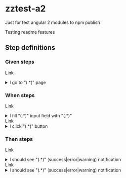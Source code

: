 # zztest-a2
Just for test angular 2 modules to npm publish

Testing readme features



## Step definitions

### Given steps
<a name="Step-comment">Link</a><details>
  <summary>I go to "(.*)" page</summary>
  <table style="width:100%">
    <tr>
      <th align="left">Description</th>
      <td>Step comment</td>
    </tr>
    <tr>
      <th align="left">Argument</th>
      <th align="left">pageName</th>
    </tr>
    <tr>
      <td>Type</td>
      <td>string</td>
    </tr>
    <tr>
      <td>Description</td>
      <td>Some name description</td>
    </tr>
    <tr>
      <th align="left">Argument</th>
      <th align="left">callback</th>
    </tr>
    <tr>
      <td>Type</td>
      <td>CallbackStepDefinition</td>
    </tr>
    <tr>
      <td>Description</td>
      <td>Some callback description</td>
    </tr>
  </table>
</details>

### When steps
<a name="Step-comment-3">Link</a><details>
  <summary>I fill "(.*)" input field with "(.*)"</summary>
  <table style="width:100%">
    <tr>
      <th align="left">Description</th>
      <td>Step comment 3</td>
    </tr>
    <tr>
      <th align="left">Argument</th>
      <th align="left">name</th>
    </tr>
    <tr>
      <td>Type</td>
      <td>string</td>
    </tr>
    <tr>
      <td>Description</td>
      <td>Some dasd</td>
    </tr>
    <tr>
      <th align="left">Argument</th>
      <th align="left">text</th>
    </tr>
    <tr>
      <td>Type</td>
      <td>string</td>
    </tr>
    <tr>
      <td>Description</td>
      <td>Some teggggggxt</td>
    </tr>
    <tr>
      <th align="left">Argument</th>
      <th align="left">callback</th>
    </tr>
    <tr>
      <td>Type</td>
      <td>CallbackStepDefinition</td>
    </tr>
    <tr>
      <td>Description</td>
      <td>Some param description</td>
    </tr>
  </table>
</details>
<a name="Step-comment-5">Link</a><details>
  <summary>I click "(.*)" button</summary>
  <table style="width:100%">
    <tr>
      <th align="left">Description</th>
      <td>Step comment 5</td>
    </tr>
    <tr>
      <th align="left">Argument</th>
      <th align="left">name</th>
    </tr>
    <tr>
      <td>Type</td>
      <td>string</td>
    </tr>
    <tr>
      <td>Description</td>
      <td>Some dasd 5</td>
    </tr>
    <tr>
      <th align="left">Argument</th>
      <th align="left">callback</th>
    </tr>
    <tr>
      <td>Type</td>
      <td>CallbackStepDefinition</td>
    </tr>
    <tr>
      <td>Description</td>
      <td>Some param description 5</td>
    </tr>
  </table>
</details>

### Then steps
<a name="Step-comment-6">Link</a><details>
  <summary>I should see "(.*)" (success|error|warning) notification</summary>
  <table style="width:100%">
    <tr>
      <th align="left">Description</th>
      <td>Step comment 6</td>
    </tr>
    <tr>
      <th align="left">Argument</th>
      <th align="left">text</th>
    </tr>
    <tr>
      <td>Type</td>
      <td>string</td>
    </tr>
    <tr>
      <td>Description</td>
      <td>Some dasd 6</td>
    </tr>
    <tr>
      <th align="left">Argument</th>
      <th align="left">type</th>
    </tr>
    <tr>
      <td>Type</td>
      <td>any</td>
    </tr>
    <tr>
      <td>Description</td>
      <td>Some dasd 6</td>
    </tr>
    <tr>
      <th align="left">Argument</th>
      <th align="left">callback</th>
    </tr>
    <tr>
      <td>Type</td>
      <td>CallbackStepDefinition</td>
    </tr>
    <tr>
      <td>Description</td>
      <td>Some param description 6</td>
    </tr>
  </table>
</details>
<a name="Step-888-comment-6">Link</a><details>
  <summary>I should see "(.*)" (success|error|warning) notification</summary>
  <table style="width:100%">
    <tr>
      <th align="left">Description</th>
      <td>Step 888 comment 6</td>
    </tr>
    <tr>
      <th align="left">Argument</th>
      <th align="left">callback</th>
    </tr>
    <tr>
      <td>Type</td>
      <td>CallbackStepDefinition</td>
    </tr>
    <tr>
      <td>Description</td>
      <td>Some 888 param description 6</td>
    </tr>
  </table>
</details>
